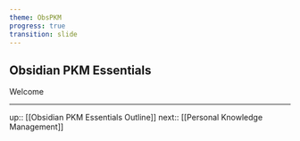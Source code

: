 ```yaml
---
theme: ObsPKM
progress: true
transition: slide
---
```


## Obsidian PKM Essentials

Welcome

---

up:: [[Obsidian PKM Essentials Outline]]
next:: [[Personal Knowledge Management]]
